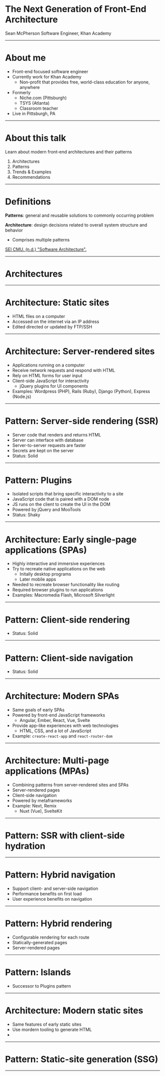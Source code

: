 # The Next Generation of Front-End Architecture

Sean McPherson
Software Engineer, Khan Academy

---

# About me

- Front-end focused software engineer
- Currently work for Khan Academy
  - Non-profit that provides free, world-class education for anyone, anywhere
- Formerly
  - Niche.com (Pittsburgh)
  - TSYS (Atlanta)
  - Classroom teacher
- Live in Pittsburgh, PA

---

# About this talk

Learn about modern front-end architectures and their patterns

1. Architectures
2. Patterns
3. Trends & Examples
4. Recommendations

---

# Definitions

**Patterns**: general and reusable solutions to commonly occurring problem

**Architecture**: design decisions related to overall system structure and behavior
- Comprises multiple patterns

[SEI CMU. (n.d.) "Software Architecture".](https://www.sei.cmu.edu/our-work/software-architecture/)

---

# Architectures

<!--
We're going to proceed through these in roughly chronological order
-->

---

# Architecture: Static sites

- HTML files on a computer
- Accessed on the internet via an IP address
- Edited directed or updated by FTP/SSH

<!--
The first architecture in web development was static sites
These were files stored in a computer somewhere that you could access on the internet
When you sign up for hosting with one of the big companies, they give you access to a computer where you can store your static files
There aren't any patterns for us to discuss here, beyond using the main web technologies: HTML, CSS, and JS
Static 
-->

---

# Architecture: Server-rendered sites

- Applications running on a computer
- Receive network requests and respond with HTML
- Rely on HTML forms for user input
- Client-side JavaScript for interactivity
    - jQuery plugins for UI components
- Examples: Wordpress (PHP), Rails (Ruby), Django (Python), Express (Node.js)

---

# Pattern: Server-side rendering (SSR)

- Server code that renders and returns HTML
- Server can interface with database
- Server-to-server requests are faster
- Secrets are kept on the server
- Status: Solid

---

# Pattern: Plugins

<!-- TODO: Research this more -->

- Isolated scripts that bring specific interactivity to a site
- JavaScript code that is paired with a DOM node
- JS runs on the client to create the UI in the DOM
- Powered by jQuery and MooTools
- Status: Shaky

<!--
There are some contexts where plugins might be the best pattern
Replaced by islands and web components
-->

---

# Architecture: Early single-page applications (SPAs)

- Highly interactive and immersive experiences
- Try to recreate native applications on the web
    - Initally desktop programs
    - Later mobile apps
- Needed to recreate browser functionality like routing
- Required browser plugins to run applications
- Examples: Macromedia Flash, Microsoft Silverlight

<!--
Ultimately these technologies failed to revolutionize the web
Steve Jobs famously killed Flash by not supporting it in the iPhone
But they introduced some lasting patterns...
-->

---

# Pattern: Client-side rendering

- Status: Solid

---

# Pattern: Client-side navigation

- Status: Solid

---

# Architecture: Modern SPAs

- Same goals of early SPAs
- Powered by front-end JavaScript frameworks
    - Angular, Ember, React, Vue, Svelte
- Provide app-like experiences with web technologies
    - HTML, CSS, and a lot of JavaScript
- Example: `create-react-app` and `react-router-dom`

---

# Architecture: Multi-page applications (MPAs)

- Combining patterns from server-rendered sites and SPAs
- Server-rendered pages
- Client-side navigation
- Powered by metaframeworks
- Example: Next, Remix
    - Nuxt (Vue), SvelteKit

---

# Pattern: SSR with client-side hydration

---

# Pattern: Hybrid navigation

- Support client- and server-side navigation
- Performance benefits on first load
- User experience benefits on navigation

---

# Pattern: Hybrid rendering

- Configurable rendering for each route
- Statically-generated pages
- Server-rendered pages

---

# Pattern: Islands

- Successor to Plugins pattern

---

# Architecture: Modern static sites

- Same features of early static sites
- Use mordern tooling to generate HTML
- 

---

# Pattern: Static-site generation (SSG)

---